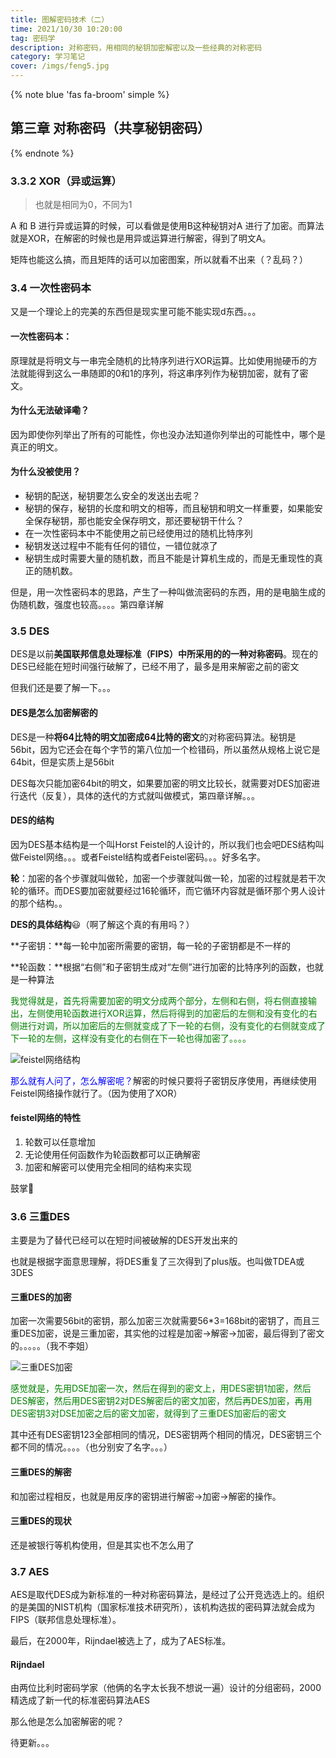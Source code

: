 ```yaml
---
title: 图解密码技术（二）
time: 2021/10/30 10:20:00
tag: 密码学
description: 对称密码，用相同的秘钥加密解密以及一些经典的对称密码
category: 学习笔记
cover: /imgs/feng5.jpg
---
```


{% note blue 'fas fa-broom' simple %}

## 第三章 对称密码（共享秘钥密码）

{% endnote %}



### 3.3.2 XOR（异或运算）

> 也就是相同为0，不同为1

A 和 B 进行异或运算的时候，可以看做是使用B这种秘钥对A 进行了加密。而算法就是XOR，在解密的时候也是用异或运算进行解密，得到了明文A。

矩阵也能这么搞，而且矩阵的话可以加密图案，所以就看不出来（？乱码？）



### 3.4 一次性密码本

  又是一个理论上的完美的东西但是现实里可能不能实现d东西。。。



#### 一次性密码本：

  原理就是将明文与一串完全随机的比特序列进行XOR运算。比如使用抛硬币的方法就能得到这么一串随即的0和1的序列，将这串序列作为秘钥加密，就有了密文。



#### 为什么无法破译嘞？

  因为即使你列举出了所有的可能性，你也没办法知道你列举出的可能性中，哪个是真正的明文。



#### 为什么没被使用？

* 秘钥的配送，秘钥要怎么安全的发送出去呢？
* 秘钥的保存，秘钥的长度和明文的相等，而且秘钥和明文一样重要，如果能安全保存秘钥，那也能安全保存明文，那还要秘钥干什么？
* 在一次性密码本中不能使用之前已经使用过的随机比特序列
* 秘钥发送过程中不能有任何的错位，一错位就凉了
* 秘钥生成时需要大量的随机数，而且不能是计算机生成的，而是无重现性的真正的随机数。

  

但是，用一次性密码本的思路，产生了一种叫做流密码的东西，用的是电脑生成的伪随机数，强度也较高。。。。第四章详解



### 3.5 DES

  DES是以前**美国联邦信息处理标准（FIPS）中所采用的的一种对称密码**。现在的DES已经能在短时间强行破解了，已经不用了，最多是用来解密之前的密文

但我们还是要了解一下。。。



#### DES是怎么加密解密的

  DES是一种**将64比特的明文加密成64比特的密文**的对称密码算法。秘钥是56bit，因为它还会在每个字节的第八位加一个检错码，所以虽然从规格上说它是64bit，但是实质上是56bit

  DES每次只能加密64bit的明文，如果要加密的明文比较长，就需要对DES加密进行迭代（反复），具体的迭代的方式就叫做模式，第四章详解。。。



#### DES的结构

  因为DES基本结构是一个叫Horst Feistel的人设计的，所以我们也会吧DES结构叫做Feistel网络。。。或者Feistel结构或者Feistel密码。。。好多名字。

**轮**：加密的各个步骤就叫做轮，加密一个步骤就叫做一轮，加密的过程就是若干次轮的循环。而DES要加密就要经过16轮循环，而它循环内容就是循环那个男人设计的那个结构。。



**DES的具体结构**😃（啊了解这个真的有用吗？）

**子密钥：**每一轮中加密所需要的密钥，每一轮的子密钥都是不一样的

**轮函数：**根据“右侧”和子密钥生成对“左侧”进行加密的比特序列的函数，也就是一种算法

  <font color='green'>我觉得就是，首先将需要加密的明文分成两个部分，左侧和右侧，将右侧直接输出，左侧使用轮函数进行XOR运算，然后将得到的加密后的左侧和没有变化的右侧进行对调，所以加密后的左侧就变成了下一轮的右侧，没有变化的右侧就变成了下一轮的左侧，这样没有变化的右侧在下一轮也得加密了。。。。</font>

![feistel网络结构](image-20211114212630324.png)

<font color=blue>那么就有人问了，怎么解密呢？</font>解密的时候只要将子密钥反序使用，再继续使用Feistel网络操作就行了。（因为使用了XOR）

  

#### feistel网络的特性

1. 轮数可以任意增加
2. 无论使用任何函数作为轮函数都可以正确解密
3. 加密和解密可以使用完全相同的结构来实现

鼓掌👏



### 3.6  三重DES

  主要是为了替代已经可以在短时间被破解的DES开发出来的

  也就是根据字面意思理解，将DES重复了三次得到了plus版。也叫做TDEA或3DES



#### 三重DES的加密

加密一次需要56bit的密钥，那么加密三次就需要56*3=168bit的密钥了，而且三重DES加密，说是三重加密，其实他的过程是加密→解密→加密，最后得到了密文的。。。。。（我不李姐）

![三重DES加密](image-20211114212750372.png)

<font color=green>感觉就是，先用DSE加密一次，然后在得到的密文上，用DES密钥1加密，然后DES解密，然后用DES密钥2对DES解密后的密文加密，然后再DES加密，再用DES密钥3对DSE加密之后的密文加密，就得到了三重DES加密后的密文</font>



其中还有DES密钥123全部相同的情况，DES密钥两个相同的情况，DES密钥三个都不同的情况。。。。（也分别安了名字。。。）



#### 三重DES的解密

和加密过程相反，也就是用反序的密钥进行解密→加密→解密的操作。



#### 三重DES的现状

还是被银行等机构使用，但是其实也不怎么用了



### 3.7 AES

AES是取代DES成为新标准的一种对称密码算法，是经过了公开竞选选上的。组织的是美国的NIST机构（国家标准技术研究所），该机构选拔的密码算法就会成为FIPS（联邦信息处理标准）。

最后，在2000年，Rijndael被选上了，成为了AES标准。



#### Rijndael

 由两位比利时密码学家（他俩的名字太长我不想说一遍）设计的分组密码，2000精选成了新一代的标准密码算法AES

那么他是怎么加密解密的呢？

待更新。。。